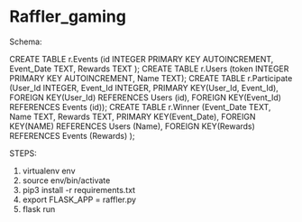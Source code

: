 # Raffler_gaming
Schema:

CREATE TABLE r.Events (id INTEGER PRIMARY KEY AUTOINCREMENT, Event_Date TEXT, Rewards TEXT );
CREATE TABLE r.Users (token INTEGER PRIMARY KEY AUTOINCREMENT, Name TEXT);
CREATE TABLE r.Participate (User_Id INTEGER, Event_Id INTEGER, PRIMARY KEY(User_Id, Event_Id), FOREIGN KEY(User_Id) REFERENCES Users (id), FOREIGN KEY(Event_Id) REFERENCES Events (id));
CREATE TABLE r.Winner (Event_Date TEXT, Name TEXT, Rewards TEXT, PRIMARY KEY(Event_Date), FOREIGN KEY(NAME) REFERENCES Users (Name), FOREIGN KEY(Rewards) REFERENCES Events (Rewards) );

STEPS:

1. virtualenv env
2. source env/bin/activate
3. pip3 install -r requirements.txt
4. export FLASK_APP = raffler.py
5. flask run

